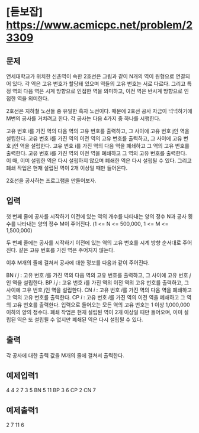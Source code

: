 # [듣보잡] https://www.acmicpc.net/problem/23309

## 문제
연세대학교가 위치한 신촌역이 속한 2호선은 그림과 같이 N개의 역이 원형으로 연결되어 있다. 각 역은 고유 번호가 할당돼 있으며 역들의 고유 번호는 서로 다르다. 그리고 특정 역의 다음 역은 시계 방향으로 인접한 역을 의미하고, 이전 역은 반시계 방향으로 인접한 역을 의미한다.

2호선은 지하철 노선들 중 유일한 흑자 노선이다. 때문에 2호선 공사 자금이 넉넉하기에 M번의 공사를 거치려고 한다. 각 공사는 다음 4가지 중 하나를 시행한다.

고유 번호 i를 가진 역의 다음 역의 고유 번호를 출력하고, 그 사이에 고유 번호 j인 역을 설립한다.
고유 번호 i를 가진 역의 이전 역의 고유 번호를 출력하고, 그 사이에 고유 번호 j인 역을 설립한다.
고유 번호 i를 가진 역의 다음 역을 폐쇄하고 그 역의 고유 번호를 출력한다.
고유 번호 i를 가진 역의 이전 역을 폐쇄하고 그 역의 고유 번호를 출력한다.
이 때, 이미 설립한 역은 다시 설립하지 않으며 폐쇄한 역은 다시 설립될 수 있다. 그리고 폐쇄 작업은 현재 설립된 역이 $2$개 이상일 때만 들어온다.

2호선을 공사하는 프로그램을 만들어보자.

## 입력
첫 번째 줄에 공사를 시작하기 이전에 있는 역의 개수를 나타내는 양의 정수 N과 공사 횟수를 나타내는 양의 정수 M이 주어진다. (1 <= N <= 500,000, 1 <= M <= 1,500,000)

두 번째 줄에는 공사를 시작하기 이전에 있는 역의 고유 번호를 시계 방향 순서대로 주어진다. 같은 고유 번호를 가진 역은 주어지지 않는다.

이후 M개의 줄에 걸쳐서 공사에 대한 정보를 다음과 같이 주어진다.

BN $i$ $j$ : 고유 번호 $i$를 가진 역의 다음 역의 고유 번호를 출력하고, 그 사이에 고유 번호 $j$인 역을 설립한다.
BP $i$ $j$ : 고유 번호 $i$를 가진 역의 이전 역의 고유 번호를 출력하고, 그 사이에 고유 번호 $j$인 역을 설립한다.
CN $i$ : 고유 번호 $i$를 가진 역의 다음 역을 폐쇄하고 그 역의 고유 번호를 출력한다.
CP $i$ : 고유 번호 $i$를 가진 역의 이전 역을 폐쇄하고 그 역의 고유 번호를 출력한다.
입력으로 들어오는 모든 역의 고유 번호는 1 이상 1,000,000 이하의 양의 정수다. 폐쇄 작업은 현재 설립된 역이 2개 이상일 때만 들어오며, 이미 설립된 역은 또 설립될 수 없지만 폐쇄된 역은 다시 설립될 수 있다.

## 출력
각 공사에 대한 출력 값을 M개의 줄에 걸쳐서 출력한다.

## 예제입력1
4 4
2 7 3 5
BN 5 11
BP 3 6
CP 2
CN 7

## 예제출력1
2
7
11
6
